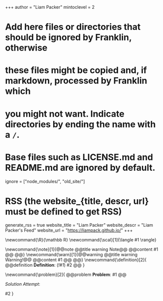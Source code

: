 <!--
Add here global page variables to use throughout your website.
-->
+++
author = "Liam Packer"
mintoclevel = 2

# Add here files or directories that should be ignored by Franklin, otherwise
# these files might be copied and, if markdown, processed by Franklin which
# you might not want. Indicate directories by ending the name with a `/`.
# Base files such as LICENSE.md and README.md are ignored by default.
ignore = ["node_modules/", "old_site/"]

# RSS (the website_{title, descr, url} must be defined to get RSS)
generate_rss = true
website_title = "Liam Packer"
website_descr = "Liam Packer's Feed"
website_url   = "https://liampack.github.io/"
+++

<!--
Add here global latex commands to use throughout your pages.
-->
\newcommand{\R}{\mathbb R}
\newcommand{\scal}[1]{\langle #1 \rangle}

\newcommand{\note}[1]{@@note @@title warning Note@@ @@content #1 @@ @@} \newcommand{\warn}[1]{@@warning @@title warning Warning!@@ @@content #1 @@ @@}
\newcommand{\definition}[2]{
  @@definition
  **Definition**: (_!#1_)
  #2
  @@
}

\newcommand{\problem}[2]{
@@problem
**Problem**:
#1
@@

*Solution Attempt*:

#2
}
